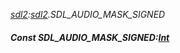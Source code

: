 _[sdl2](../../modules/sdl2/sdl2-module.md):[sdl2](../../modules/sdl2/sdl2-module.md).SDL\_AUDIO\_MASK\_SIGNED_
##### Const SDL\_AUDIO\_MASK\_SIGNED:[Int](../../modules/wonkey/wonkey-types-int.md)
